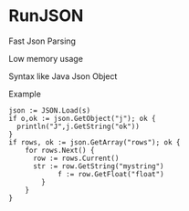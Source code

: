 # RunJSON

Fast Json Parsing

Low memory usage

Syntax like Java Json Object

Example

    json := JSON.Load(s)
    if o,ok := json.GetObject("j"); ok {
      println("J",j.GetString("ok"))
    }
    if rows, ok := json.GetArray("rows"); ok {
        for rows.Next() {
          row := rows.Current()
          str := row.GetString("mystring")
                f := row.GetFloat("float")
            }
        }
    }
